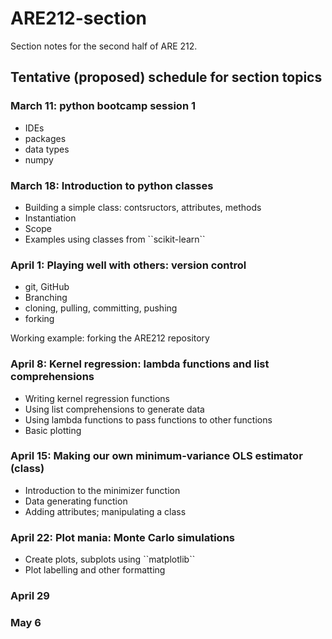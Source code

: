 # ARE212-section
Section notes for the second half of ARE 212.

## Tentative (proposed) schedule for section topics

### March 11: python bootcamp session 1 
<ul><li>IDEs</li><li>packages</li><li>data types</li><li>numpy</li></ul>


### March 18: Introduction to python classes  
<ul><li>Building a simple class: contsructors, attributes, methods</li><li>Instantiation</li><li>Scope</li><li>Examples using classes from ``scikit-learn``</li></ul> 

### April 1: Playing well with others: version control 
<ul><li>git, GitHub</li><li>Branching</li><li>cloning, pulling, committing, pushing</li><li>forking</li></ul>  
 Working example: forking the ARE212 repository 

### April 8: Kernel regression: lambda functions and list comprehensions 
<ul><li>Writing kernel regression functions</li><li>Using list comprehensions to generate data</li><li>Using lambda functions to pass functions to other functions</li><li>Basic plotting</li></ul> 

### April 15: Making our own minimum-variance OLS estimator (class) 
<ul><li>Introduction to the minimizer function</li><li>Data generating function</li><li>Adding attributes; manipulating a class</li></ul> 

### April 22: Plot mania: Monte Carlo simulations
<ul><li>Create plots, subplots using ``matplotlib``</li><li>Plot labelling and other formatting</li></ul>

### April 29

###  May 6

